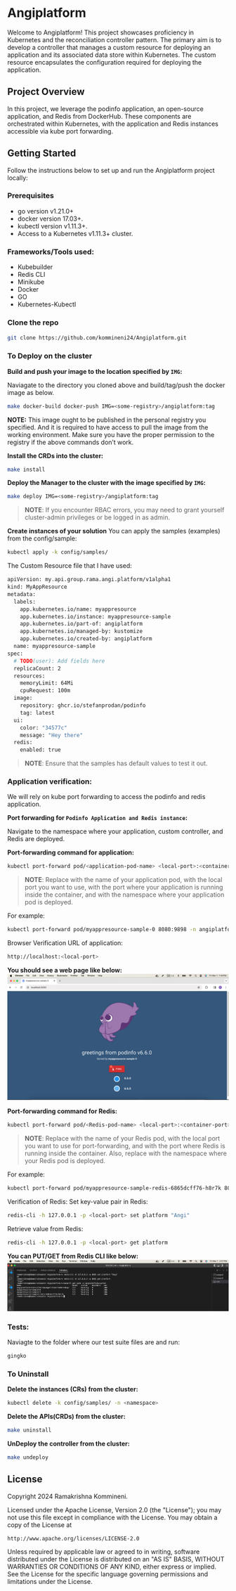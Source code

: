 # Angiplatform
Welcome to Angiplatform! This project showcases proficiency in Kubernetes and the reconciliation controller pattern. The primary aim is to develop a controller that manages a custom resource for deploying an application and its associated data store within Kubernetes. The custom resource encapsulates the configuration required for deploying the application.


## Project Overview
In this project, we leverage the podinfo application, an open-source application, and Redis from DockerHub. These components are orchestrated within Kubernetes, with the application and Redis instances accessible via kube port forwarding.


## Getting Started

Follow the instructions below to set up and run the Angiplatform project locally:

### Prerequisites
- go version v1.21.0+
- docker version 17.03+.
- kubectl version v1.11.3+.
- Access to a Kubernetes v1.11.3+ cluster.

### Frameworks/Tools used:
- Kubebuilder
- Redis CLI
- Minikube
- Docker
- GO
- Kubernetes-Kubectl
 

### Clone the repo 

```sh 
git clone https://github.com/kommineni24/Angiplatform.git
```

### To Deploy on the cluster

**Build and push your image to the location specified by `IMG`:**

Naviagate to the directory you cloned above and build/tag/push the docker image as below.

```sh
make docker-build docker-push IMG=<some-registry>/angiplatform:tag
```
**NOTE:** This image ought to be published in the personal registry you specified. 
And it is required to have access to pull the image from the working environment. 
Make sure you have the proper permission to the registry if the above commands don’t work.



**Install the CRDs into the cluster:**

```sh
make install
```

**Deploy the Manager to the cluster with the image specified by `IMG`:**

```sh
make deploy IMG=<some-registry>/angiplatform:tag
```

> **NOTE**: If you encounter RBAC errors, you may need to grant yourself cluster-admin 
privileges or be logged in as admin.


**Create instances of your solution**
You can apply the samples (examples) from the config/sample:

```sh
kubectl apply -k config/samples/
```

The Custom Resource file that I have used:
```sh
apiVersion: my.api.group.rama.angi.platform/v1alpha1
kind: MyAppResource
metadata:
  labels:
    app.kubernetes.io/name: myappresource
    app.kubernetes.io/instance: myappresource-sample
    app.kubernetes.io/part-of: angiplatform
    app.kubernetes.io/managed-by: kustomize
    app.kubernetes.io/created-by: angiplatform
  name: myappresource-sample
spec:
  # TODO(user): Add fields here
  replicaCount: 2
  resources:
    memoryLimit: 64Mi
    cpuRequest: 100m
  image:
    repository: ghcr.io/stefanprodan/podinfo
    tag: latest
  ui:
    color: "34577c"
    message: "Hey there"
  redis:
    enabled: true
```
 
>**NOTE**: Ensure that the samples has default values to test it out.


### Application verification:

We will rely on kube port forwarding to access the podinfo and redis application.


**Port forwarding for `Podinfo Application and Redis instance`:**

Navigate to the namespace where your application, custom controller, and Redis are deployed.

**Port-forwarding command for application:**
```sh
kubectl port-forward pod/<application-pod-name> <local-port>:<container-port> -n <namespace>
```

>**NOTE**: Replace <application-pod-name> with the name of your application pod, <local-port> with the local port you want to use, <container-port> with the port where your application is running inside the container, and <namespace> with the namespace where your application pod is deployed.

For example:
```sh
kubectl port-forward pod/myappresource-sample-0 8080:9898 -n angiplatform-system
```


Browser Verification URL of application:
```sh
http://localhost:<local-port>
```

**You should see a web page like below:**
![Website shall look like below:](https://github.com/kommineni24/Angiplatform/blob/master/Images/Angi%20Podinfo.png?raw=true)



**Port-forwarding command for Redis:**
```sh
kubectl port-forward pod/<Redis-pod-name> <local-port>:<container-port> -n <namespace>
```

>**NOTE**: Replace <Redis-pod-name> with the name of your Redis pod, <local-port> with the local port you want to use for port-forwarding, and <container-port> with the port where Redis is running inside the container. Also, replace <namespace> with the namespace where your Redis pod is deployed.

For example:
```sh
kubectl port-forward pod/myappresource-sample-redis-6865dcff76-h8r7k 8081:6379 -n angiplatform-system
```


Verification of Redis:
Set key-value pair in Redis:
```sh
redis-cli -h 127.0.0.1 -p <local-port> set platform "Angi"
```

Retrieve value from Redis:
```sh
redis-cli -h 127.0.0.1 -p <local-port> get platform
```

**You can PUT/GET from Redis CLI like below:**
![Redis Verification](https://github.com/kommineni24/Angiplatform/blob/master/Images/Redis%20Verify.png?raw=true)




### Tests:

Naviagte to the folder where our test suite files are and run:
```sh
gingko
```

### To Uninstall
**Delete the instances (CRs) from the cluster:**

```sh
kubectl delete -k config/samples/ -n <namespace>
```

**Delete the APIs(CRDs) from the cluster:**

```sh
make uninstall
```

**UnDeploy the controller from the cluster:**

```sh
make undeploy
```


## License

Copyright 2024 Ramakrishna Kommineni.

Licensed under the Apache License, Version 2.0 (the "License");
you may not use this file except in compliance with the License.
You may obtain a copy of the License at

    http://www.apache.org/licenses/LICENSE-2.0

Unless required by applicable law or agreed to in writing, software
distributed under the License is distributed on an "AS IS" BASIS,
WITHOUT WARRANTIES OR CONDITIONS OF ANY KIND, either express or implied.
See the License for the specific language governing permissions and
limitations under the License.

